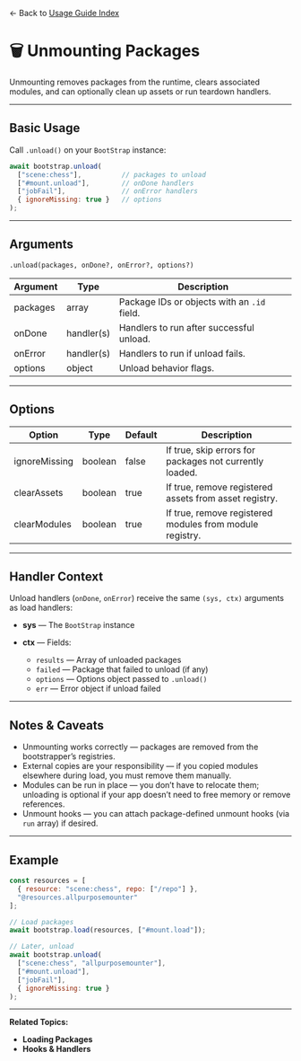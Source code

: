 ← Back to [Usage Guide Index](TOC.md)

# 🗑️ Unmounting Packages

Unmounting removes packages from the runtime, clears associated modules, and can optionally clean up assets or run teardown handlers.

---

## Basic Usage

Call `.unload()` on your `BootStrap` instance:

```js
await bootstrap.unload(
  ["scene:chess"],          // packages to unload
  ["#mount.unload"],        // onDone handlers
  ["jobFail"],              // onError handlers
  { ignoreMissing: true }   // options
);
```

---

## Arguments

`.unload(packages, onDone?, onError?, options?)`

| Argument | Type       | Description                                 |
| -------- | ---------- | ------------------------------------------- |
| packages | array      | Package IDs or objects with an `.id` field. |
| onDone   | handler(s) | Handlers to run after successful unload.    |
| onError  | handler(s) | Handlers to run if unload fails.            |
| options  | object     | Unload behavior flags.                      |

---

## Options

| Option        | Type    | Default | Description                                              |
| ------------- | ------- | ------- | -------------------------------------------------------- |
| ignoreMissing | boolean | false   | If true, skip errors for packages not currently loaded.  |
| clearAssets   | boolean | true    | If true, remove registered assets from asset registry.   |
| clearModules  | boolean | true    | If true, remove registered modules from module registry. |

---

## Handler Context

Unload handlers (`onDone`, `onError`) receive the same `(sys, ctx)` arguments as load handlers:

* **sys** — The `BootStrap` instance
* **ctx** — Fields:

  * `results` — Array of unloaded packages
  * `failed` — Package that failed to unload (if any)
  * `options` — Options object passed to `.unload()`
  * `err` — Error object if unload failed

---

## Notes & Caveats

* Unmounting works correctly — packages are removed from the bootstrapper’s registries.
* External copies are your responsibility — if you copied modules elsewhere during load, you must remove them manually.
* Modules can be run in place — you don’t have to relocate them; unloading is optional if your app doesn’t need to free memory or remove references.
* Unmount hooks — you can attach package-defined unmount hooks (via `run` array) if desired.

---

## Example

```js
const resources = [
  { resource: "scene:chess", repo: ["/repo"] },
  "@resources.allpurposemounter"
];

// Load packages
await bootstrap.load(resources, ["#mount.load"]);

// Later, unload
await bootstrap.unload(
  ["scene:chess", "allpurposemounter"],
  ["#mount.unload"],
  ["jobFail"],
  { ignoreMissing: true }
);
```

---

**Related Topics:**

* **Loading Packages**
* **Hooks & Handlers**

